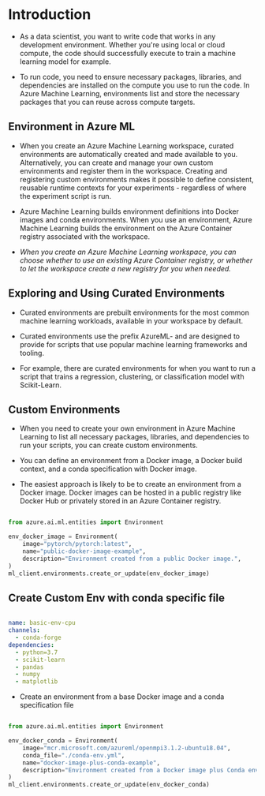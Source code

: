 # Introduction

- As a data scientist, you want to write code that works in any development environment. Whether you're using local or cloud compute, the code should successfully execute to train a machine learning model for example.

- To run code, you need to ensure necessary packages, libraries, and dependencies are installed on the compute you use to run the code. In Azure Machine Learning, environments list and store the necessary packages that you can reuse across compute targets.

## Environment in Azure ML

- When you create an Azure Machine Learning workspace, curated environments are automatically created and made available to you. Alternatively, you can create and manage your own custom environments and register them in the workspace. Creating and registering custom environments makes it possible to define consistent, reusable runtime contexts for your experiments - regardless of where the experiment script is run.

- Azure Machine Learning builds environment definitions into Docker images and conda environments. When you use an environment, Azure Machine Learning builds the environment on the Azure Container registry associated with the workspace.

- *When you create an Azure Machine Learning workspace, you can choose whether to use an existing Azure Container registry, or whether to let the workspace create a new registry for you when needed.*

## Exploring and Using Curated Environments

- Curated environments are prebuilt environments for the most common machine learning workloads, available in your workspace by default.

- Curated environments use the prefix AzureML- and are designed to provide for scripts that use popular machine learning frameworks and tooling.

- For example, there are curated environments for when you want to run a script that trains a regression, clustering, or classification model with Scikit-Learn.

## Custom Environments

- When you need to create your own environment in Azure Machine Learning to list all necessary packages, libraries, and dependencies to run your scripts, you can create custom environments.

- You can define an environment from a Docker image, a Docker build context, and a conda specification with Docker image.

- The easiest approach is likely to be to create an environment from a Docker image. Docker images can be hosted in a public registry like Docker Hub or privately stored in an Azure Container registry.

```python

from azure.ai.ml.entities import Environment

env_docker_image = Environment(
    image="pytorch/pytorch:latest",
    name="public-docker-image-example",
    description="Environment created from a public Docker image.",
)
ml_client.environments.create_or_update(env_docker_image)

```

## Create Custom Env with conda specific file

```yml

name: basic-env-cpu
channels:
  - conda-forge
dependencies:
  - python=3.7
  - scikit-learn
  - pandas
  - numpy
  - matplotlib

```

- Create an environment from a base Docker image and a conda specification file

```python

from azure.ai.ml.entities import Environment

env_docker_conda = Environment(
    image="mcr.microsoft.com/azureml/openmpi3.1.2-ubuntu18.04",
    conda_file="./conda-env.yml",
    name="docker-image-plus-conda-example",
    description="Environment created from a Docker image plus Conda environment.",
)
ml_client.environments.create_or_update(env_docker_conda)

```